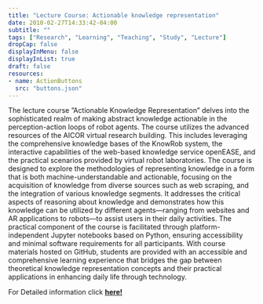```yaml
---
title: "Lecture Course: Actionable knowledge representation"
date: 2010-02-27T14:33:42-04:00
subtitle: ""
tags: ["Research", "Learning", "Teaching", "Study", "Lecture"]
dropCap: false
displayInMenu: false
displayInList: true
draft: false
resources:
- name: ActionButtons
  src: "buttons.json"
---
```


The lecture course ”Actionable Knowledge Representation” delves into the
sophisticated realm of making abstract knowledge actionable in the perception-action
loops of robot agents. The course utilizes the advanced resources of the AICOR
virtual research building. This includes leveraging the comprehensive knowledge
bases of the KnowRob system, the interactive capabilities of the web-based knowledge
service openEASE, and the practical scenarios provided by virtual robot laboratories.
The course is designed to explore the methodologies of representing knowledge in a
form that is both machine-understandable and actionable, focusing on the acquisition
of knowledge from diverse sources such as web scraping, and the integration of
various knowledge segments. It addresses the critical aspects of reasoning about
knowledge and demonstrates how this knowledge can be utilized by different
agents—ranging from websites and AR applications to robots—to assist users in their
daily activities. The practical component of the course is facilitated through
platform-independent Jupyter notebooks based on Python, ensuring accessibility and
minimal software requirements for all participants. With course materials hosted on
GitHub, students are provided with an accessible and comprehensive learning
experience that bridges the gap between theoretical knowledge representation
concepts and their practical applications in enhancing daily life through technology.

<div class="hidde-after-preview">
  For Detailed information click
  <a class="btn btn-success" target="_blank" href="actionable-knowledge-representation"><b>here!</b></a>
</div>

<!--more-->
